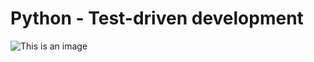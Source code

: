 # Python - Test-driven development #

![This is an image](https://s3.amazonaws.com/intranet-projects-files/holbertonschool-higher-level_programming+/246/giphy-4.gif)